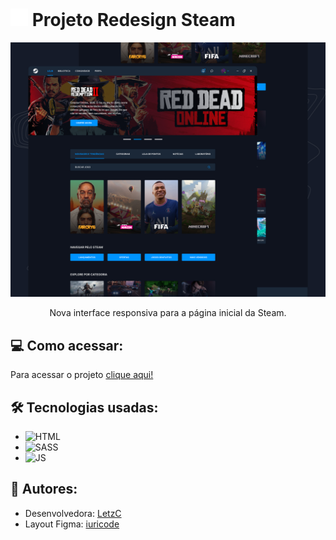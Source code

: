 #  <img src="./icons/icon_steam.svg" style="width: 28px;"> Projeto Redesign Steam
<img src="./imgs/CoverMain.jpg" style="height: 75%">
<p align="center">Nova interface responsiva para a página inicial da Steam.</p>

## :computer: Como acessar:

Para acessar o projeto <a href="https://redesign-steam-letzc.vercel.app" target="_blank">clique aqui!</a>


## 🛠️ Tecnologias usadas:
- ![HTML](https://img.shields.io/badge/HTML5-E34F26?style=for-the-badge&logo=html5&logoColor=white)
- ![SASS](https://img.shields.io/badge/SASS-hotpink.svg?style=for-the-badge&logo=SASS&logoColor=white)
- ![JS](https://img.shields.io/badge/JavaScript-F7DF1E?style=for-the-badge&logo=javascript&logoColor=black)

## :bookmark: Autores:
- Desenvolvedora: [LetzC](https://github.com/LetzC)
- Layout Figma: [iuricode](https://github.com/iuricode)
